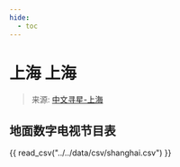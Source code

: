 ```yaml
---
hide:
  - toc
---
```


# 上海 上海

> 来源: [中文寻星-上海](http://dtmb.saoing.com/shanghai.htm)

## 地面数字电视节目表

{{ read_csv("../../data/csv/shanghai.csv") }}
